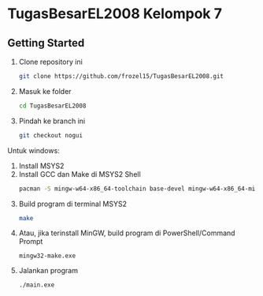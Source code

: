 # TugasBesarEL2008 Kelompok 7

## Getting Started

1. Clone repository ini
   ```sh
   git clone https://github.com/frozel15/TugasBesarEL2008.git
   ```
2. Masuk ke folder
   ```sh
   cd TugasBesarEL2008
   ```
3. Pindah ke branch ini
   ```sh
   git checkout nogui
   ```

Untuk windows:
1. Install MSYS2
2. Install GCC dan Make di MSYS2 Shell
   ```sh
   pacman -S mingw-w64-x86_64-toolchain base-devel mingw-w64-x86_64-minizip mingw-w64-x86_64-gcc mingw-w64-x86_64-xlsxio
   ```
3. Build program di terminal MSYS2
   ```sh
   make
   ```
4. Atau, jika terinstall MinGW, build program di PowerShell/Command Prompt
   ```
   mingw32-make.exe
   ```
5. Jalankan program
   ```
   ./main.exe
   ```
